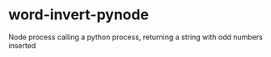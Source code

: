 # word-invert-pynode
Node process calling a python process, returning a string with odd numbers inserted
